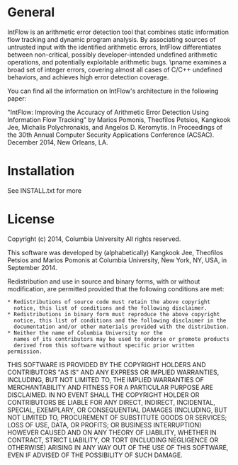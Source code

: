 General
=======

IntFlow is an arithmetic error detection tool that combines static information
flow tracking and dynamic program analysis. By associating sources of untrusted
input with the identified arithmetic errors, IntFlow differentiates between
non-critical, possibly developer-intended undefined arithmetic operations,
and potentially exploitable arithmetic bugs.
\pname examines a broad set of integer errors,
covering almost all cases of C/C++ undefined behaviors, and achieves high
error detection coverage.

You can find all the information on IntFlow's architecture in the following
paper:

"IntFlow: Improving the Accuracy of Arithmetic Error Detection Using Information
Flow Tracking" by Marios Pomonis, Theofilos Petsios, Kangkook Jee, Michalis
Polychronakis, and Angelos D. Keromytis. In Proceedings of the 30th Annual
Computer Security Applications Conference (ACSAC). December 2014, New Orleans,
LA.


Installation
============

See INSTALL.txt for more

License
=======

  Copyright (c) 2014, Columbia University
  All rights reserved.

  This software was developed by (alphabetically) Kangkook Jee, Theofilos Petsios and Marios Pomonis
  at Columbia University, New York, NY, USA, in September 2014.

  Redistribution and use in source and binary forms, with or without
  modification, are permitted provided that the following conditions are met:

    * Redistributions of source code must retain the above copyright
      notice, this list of conditions and the following disclaimer.
    * Redistributions in binary form must reproduce the above copyright
      notice, this list of conditions and the following disclaimer in the
      documentation and/or other materials provided with the distribution.
    * Neither the name of Columbia University nor the
      names of its contributors may be used to endorse or promote products
      derived from this software without specific prior written permission.

  THIS SOFTWARE IS PROVIDED BY THE COPYRIGHT HOLDERS AND CONTRIBUTORS "AS IS"
  AND ANY EXPRESS OR IMPLIED WARRANTIES, INCLUDING, BUT NOT LIMITED TO, THE
  IMPLIED WARRANTIES OF MERCHANTABILITY AND FITNESS FOR A PARTICULAR PURPOSE
  ARE DISCLAIMED. IN NO EVENT SHALL THE COPYRIGHT HOLDER OR CONTRIBUTORS BE
  LIABLE FOR ANY DIRECT, INDIRECT, INCIDENTAL, SPECIAL, EXEMPLARY, OR
  CONSEQUENTIAL DAMAGES (INCLUDING, BUT NOT LIMITED TO, PROCUREMENT OF
  SUBSTITUTE GOODS OR SERVICES; LOSS OF USE, DATA, OR PROFITS; OR BUSINESS
  INTERRUPTION) HOWEVER CAUSED AND ON ANY THEORY OF LIABILITY, WHETHER IN
  CONTRACT, STRICT LIABILITY, OR TORT (INCLUDING NEGLIGENCE OR OTHERWISE)
  ARISING IN ANY WAY OUT OF THE USE OF THIS SOFTWARE, EVEN IF ADVISED OF THE
  POSSIBILITY OF SUCH DAMAGE.
